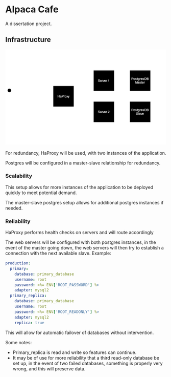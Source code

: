 # Alpaca Cafe

A dissertation project.


## Infrastructure

![Infrastructure](non-app-related/diagrams/Infrastructure.svg)

For redundancy, HaProxy will be used, with two instances of the application.

Postgres will be configured in a master-slave relationship for redundancy.

### Scalability
This setup allows for more instances of the application to be deployed quickly to meet potential demand. 

The master-slave postgres setup allows for additional postgres instances if needed.

### Reliability
HaProxy performs health checks on servers and will route accordingly 

The web servers will be configured with both postgres instances, in the event of the master going down, the web servers will then try to establish a connection with the next available slave. Example:

```yaml
production:
  primary:
    database: primary_database
    username: root
    password: <%= ENV['ROOT_PASSWORD'] %>
    adapter: mysql2
  primary_replica:
    database: primary_database
    username: root
    password: <%= ENV['ROOT_READONLY'] %>
    adapter: mysql2
    replica: true
```

This will allow for automatic failover of databases without intervention.

Some notes:
- Primary_replica is read and write so features can continue.
- It may be of use for more reliability that a third read-only database be set up, in the event of two failed databases, something is properly very wrong, and this will preserve data. 